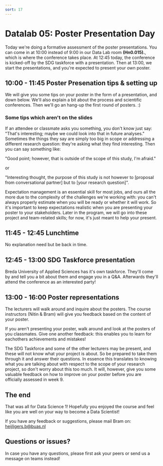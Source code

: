 ```yaml
---
sort: 17
---
```


# Datalab 05: Poster Presentation Day

Today we're doing a formative assessment of the poster presentations. You can come in at 10:00 instead of 9:00 in our Data Lab room **(Hn0.015).**, which is where the conference takes place. At 12:45 today, the conference is kicked-off by the SDG taskforce with a presentation. Then at 13:00, we start the presentations, and you're expected to present your own poster.

## 10:00 - 11:45 Poster Presenation tips & setting up
We will give you some tips on your poster in the form of a presentation, and down below. We'll also explain a bit about the process and scientific conferences. Then we'll go an hang-up the first round of posters. :)

### Some tips which aren't on the slides
If an attendee or classmate asks you something, you don't know just say: "That's interesting; maybe we could look into that in future analyses."
Sometimes the things they say are simply too big in scope or addressing a different research question: they're asking what they find interesting. Then you can say something like:

"Good point; however, that is outside of the scope of this study, I'm afraid."

or

"Interesting thought, the purpose of this study is not however to [proposal from conversational partner] but to [your research question]".


Expectation management is an essential skill for most jobs, and ours all the more due to the complexity of the challenges we're working with: you can't always properly estimate when you will be ready or whether it will work. So it's important to keep expectations realistic when you are presenting your poster to your stakeholders. Later in the program, we will go into these project and team-related skills; for now, it's just meant to help your present.

## 11:45 - 12:45 Lunchtime
No explanation need but be back in time.

## 12:45 - 13:00 SDG Taskforce presentation
Breda University of Applied Sciences has it's own taskforce. They'll come by and tell you a bit about them and engage you in a Q&A. Afterwards they'll attend the conference as an interested party!

## 13:00 - 16:00 Poster representations
The lecturers will walk around and inquire about the posters. The course instructors (Nitin & Bram) will give you feedback based on the content of your poster.

If you aren't presenting your poster, walk around and look at the posters of you classmates. Give one another feedback: this enables you to learn for eachothers achievements and mistakes!

The SDG Taskforce and some of the other lecturers may be present, and these will not know what your project is about. So be prepared to take them through it and answer their questions. In essence this translates to knowing what you are talking about with respect to the scope of your research project, so don't worry about this too much. It will, however, give you some valuable feedback on how to improve on your poster before you are officially assessed in week 9.


## The end
That was all for Data Science 1! Hopefully you enjoyed the course and feel like you are well on your way to become a Data Scientist!

If you have any feedback or suggestions, please mail Bram on: heijligers.b@buas.nl

## Questions or issues?
In case you have any questions, please first ask your peers or send us a message on teams instead!

